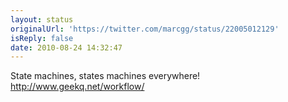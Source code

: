 ```yaml
---
layout: status
originalUrl: 'https://twitter.com/marcgg/status/22005012129'
isReply: false
date: 2010-08-24 14:32:47
---
```


State machines, states machines everywhere! http://www.geekq.net/workflow/
